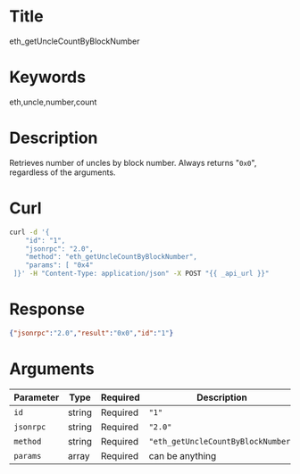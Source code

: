 # Title

eth_getUncleCountByBlockNumber

# Keywords

eth,uncle,number,count

# Description

Retrieves number of uncles by block number. Always returns "`0x0`", regardless of the arguments.

# Curl

```sh
curl -d '{
    "id": "1",
    "jsonrpc": "2.0",
    "method": "eth_getUncleCountByBlockNumber",
    "params": [ "0x4"
 ]}' -H "Content-Type: application/json" -X POST "{{ _api_url }}"
```

# Response

```json
{"jsonrpc":"2.0","result":"0x0","id":"1"}
```

# Arguments

| Parameter | Type   | Required | Description                        |
|-----------|--------|----------|------------------------------------|
| `id`      | string | Required | `"1"`                              |
| `jsonrpc` | string | Required | `"2.0"`                            |
| `method`  | string | Required | `"eth_getUncleCountByBlockNumber"` |
| `params`  | array  | Required | can be anything                    |

